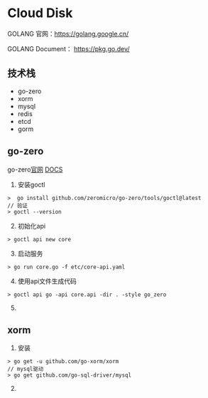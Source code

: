 # Cloud Disk 
GOLANG 官网：https://golang.google.cn/

GOLANG Document： https://pkg.go.dev/

## 技术栈
- go-zero
- xorm   
- mysql
- redis
- etcd
- gorm

## go-zero

go-zero[官网](https://go-zero.dev/) [DOCS](https://go-zero.dev/docs/tasks)

1. 安装goctl
```shell
>  go install github.com/zeromicro/go-zero/tools/goctl@latest
// 验证
> goctl --version
```
2. 初始化api
```shell
> goctl api new core
```
3. 启动服务
```shell
> go run core.go -f etc/core-api.yaml 
```
4. 使用api文件生成代码
```shell
> goctl api go -api core.api -dir . -style go_zero
```
5. 


## xorm

1. 安装
```shell
> go get -u github.com/go-xorm/xorm
// mysql驱动
> go get github.com/go-sql-driver/mysql
```
2. 

